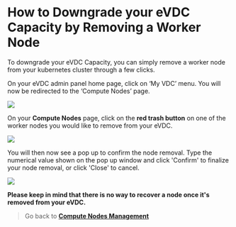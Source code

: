 # How to Downgrade your eVDC Capacity by Removing a Worker Node

To downgrade your eVDC Capacity, you can simply remove a worker node from your kubernetes cluster through a few clicks.

On your eVDC admin panel home page, click on ‘My VDC’ menu. You will now be redirected to the ‘Compute Nodes’ page.

![](myvdc.png)

On your __Compute Nodes__ page, click on the __red trash button__ on one of the worker nodes you would like to remove from your eVDC.

![](trashbutton.png)

You will then now see a pop up to confirm the node removal. Type the numerical value shown on the pop up window and click 'Confirm' to finalize your node removal, or click 'Close' to cancel. 

![](confirmdelete.png)

__Please keep in mind that there is no way to recover a node once it's removed from your eVDC.__

> Go back to [__Compute Nodes Management__](evdc_compute.md)